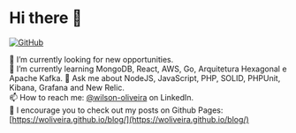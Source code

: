 # Hi there 👋

[![GitHub](https://img.shields.io/github/followers/woliveira.svg?style=social)](https://github.com/woliveira)

🔭 I’m currently looking for new opportunities.  
🌱 I’m currently learning MongoDB, React, AWS, Go, Arquitetura Hexagonal e Apache Kafka.
💬 Ask me about NodeJS, JavaScript, PHP, SOLID, PHPUnit, Kibana, Grafana and New Relic.  
📫 How to reach me: [@wilson-oliveira](https://www.linkedin.com/in/wilson-oliveira-898b0915) on LinkedIn.  
📰 I encourage you to check out my posts on Github Pages: [https://woliveira.github.io/blog/](https://woliveira.github.io/blog/) 

